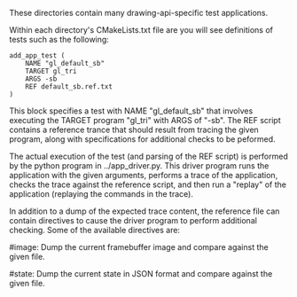 These directories contain many drawing-api-specific test applications.

Within each directory's CMakeLists.txt file are you will see
definitions of tests such as the following:

    add_app_test (
        NAME "gl_default_sb"
        TARGET gl_tri
        ARGS -sb
        REF default_sb.ref.txt
    )

This block specifies a test with NAME "gl_default_sb" that involves
executing the TARGET program "gl_tri" with ARGS of "-sb". The REF
script contains a reference trance that should result from tracing the
given program, along with specifications for additional checks to be
peformed.

The actual execution of the test (and parsing of the REF script) is
performed by the python program in ../app_driver.py. This driver
program runs the application with the given arguments, performs a
trace of the application, checks the trace against the reference
script, and then run a "replay" of the application (replaying the
commands in the trace).

In addition to a dump of the expected trace content, the reference
file can contain directives to cause the driver program to perform
additional checking. Some of the available directives are:

  #image: Dump the current framebuffer image and compare against the
          given file.

  #state: Dump the current state in JSON format and compare against
          the given file.
